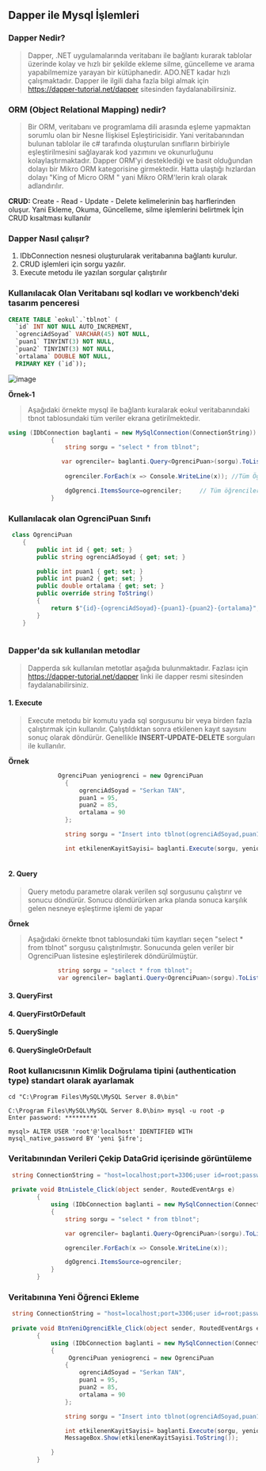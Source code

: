 ## Dapper ile Mysql İşlemleri ##

### Dapper Nedir? ###
>Dapper, .NET uygulamalarında veritabanı ile bağlantı kurarak tablolar üzerinde kolay ve hızlı bir şekilde ekleme silme, güncelleme ve arama yapabilmemize yarayan bir kütüphanedir.  ADO.NET kadar hızlı çalışmaktadır. Dapper ile ilgili daha fazla bilgi almak için https://dapper-tutorial.net/dapper sitesinden faydalanabilirsiniz.

### ORM (Object Relational Mapping) nedir? ###
>Bir ORM, veritabanı ve programlama dili arasında eşleme yapmaktan sorumlu olan bir Nesne İlişkisel Eşleştiricisidir. Yani veritabanından bulunan tablolar ile c# tarafında oluşturulan sınıfların birbiriyle eşleştirilmesini sağlayarak kod yazımını ve okunurluğunu kolaylaştırmaktadır. Dapper ORM'yi desteklediği ve basit olduğundan dolayı  bir Mikro ORM kategorisine girmektedir. Hatta ulaştığı hızlardan dolayı "King of Micro ORM " yani Mikro ORM'lerin kralı olarak adlandırılır.

**CRUD:**  Create - Read - Update - Delete kelimelerinin baş harflerinden oluşur.  Yani Ekleme, Okuma, Güncelleme, silme işlemlerini belirtmek İçin CRUD kısaltması kullanılır

### Dapper Nasıl çalışır? ###
1.  IDbConnection nesnesi oluşturularak veritabanına bağlantı kurulur.
2.  CRUD işlemleri için sorgu yazılır.
3.  Execute metodu ile yazılan sorgular çalıştırılır

### Kullanılacak Olan Veritabanı sql kodları ve workbench'deki tasarım  penceresi ###

```sql
CREATE TABLE `eokul`.`tblnot` (
  `id` INT NOT NULL AUTO_INCREMENT,
  `ogrenciAdSoyad` VARCHAR(45) NOT NULL,
  `puan1` TINYINT(3) NOT NULL,
  `puan2` TINYINT(3) NOT NULL,
  `ortalama` DOUBLE NOT NULL,
  PRIMARY KEY (`id`));
```

![image](https://user-images.githubusercontent.com/28144917/166909704-b41ab263-4a34-4110-860d-a1694173e9ef.png)

**Örnek-1**
> Aşağıdaki örnekte mysql ile bağlantı kuralarak eokul veritabanındaki tbnot tablosundaki tüm veriler ekrana getirilmektedir.

```csharp
using (IDbConnection baglanti = new MySqlConnection(ConnectionString))
            {
                string sorgu = "select * from tblnot";

               var ogrenciler= baglanti.Query<OgrenciPuan>(sorgu).ToList();
                
                ogrenciler.ForEach(x => Console.WriteLine(x)); //Tüm Öğrencileri ekrana console ekranına yazdırır.

                dgOgrenci.ItemsSource=ogrenciler;     // Tüm öğrencileri datagrid içerisinde görüntüler.
            }
```


### Kullanılacak olan OgrenciPuan Sınıfı ###

```csharp
 class OgrenciPuan
    {
        public int id { get; set; }
        public string ogrenciAdSoyad { get; set; }

        public int puan1 { get; set; }
        public int puan2 { get; set; }
        public double ortalama { get; set; }
        public override string ToString()
        {
            return $"{id}-{ogrenciAdSoyad}-{puan1}-{puan2}-{ortalama}";
        }
    }
    
```

### Dapper'da sık kullanılan metodlar  ###
> Dapperda sık kullanılan metotlar aşağıda bulunmaktadır. Fazlası için https://dapper-tutorial.net/dapper linki ile dapper resmi sitesinden faydalanabilirsiniz.

#### 1. Execute ####
> Execute metodu bir komutu yada sql sorgusunu bir veya birden fazla çalıştırmak için kullanılır. Çalıştıldıktan sonra etkilenen kayıt sayısını sonuç olarak döndürür. Genellikle **INSERT-UPDATE-DELETE** sorguları ile kullanılır.

**Örnek**
```csharp
              OgrenciPuan yeniogrenci = new OgrenciPuan
                {
                    ogrenciAdSoyad = "Serkan TAN",
                    puan1 = 95,
                    puan2 = 85,
                    ortalama = 90
                };

                string sorgu = "Insert into tblnot(ogrenciAdSoyad,puan1,puan2,ortalama) values (@ogrenciAdSoyad,@puan1,@puan2,@ortalama)";

                int etkilenenKayitSayisi= baglanti.Execute(sorgu, yeniogrenci);
                
```

#### 2. Query #### 

> Query metodu parametre olarak verilen sql sorgusunu çalıştırır ve sonucu döndürür. Sonucu döndürürken arka planda sonuca karşılık gelen nesneye eşleştirme işlemi de yapar

**Örnek**
> Aşağıdaki örnekte tbnot tablosundaki tüm kayıtları seçen  "select * from tblnot" sorgusu çalıştırılmıştır. Sonucunda gelen veriler bir OgrenciPuan listesine eşleştirilerek döndürülmüştür.

```csharp
              string sorgu = "select * from tblnot";
              var ogrenciler= baglanti.Query<OgrenciPuan>(sorgu).ToList();
```

#### 3. QueryFirst  ####
#### 4. QueryFirstOrDefault ####
#### 5. QuerySingle ####
#### 6. QuerySingleOrDefault ####




### Root kullanıcısının Kimlik Doğrulama tipini  (authentication type) standart olarak ayarlamak ###

```shell
cd "C:\Program Files\MySQL\MySQL Server 8.0\bin"

C:\Program Files\MySQL\MySQL Server 8.0\bin> mysql -u root -p
Enter password: *********

mysql> ALTER USER 'root'@'localhost' IDENTIFIED WITH mysql_native_password BY 'yeni Şifre';
```


### Veritabınından Verileri Çekip DataGrid içerisinde görüntüleme ###

```csharp
 string ConnectionString = "host=localhost;port=3306;user id=root;password=mtal2022;database=eokul;SslMode=None";
 
 private void BtnListele_Click(object sender, RoutedEventArgs e)
        {
            using (IDbConnection baglanti = new MySqlConnection(ConnectionString))
            {
                string sorgu = "select * from tblnot";

                var ogrenciler= baglanti.Query<OgrenciPuan>(sorgu).ToList();

                ogrenciler.ForEach(x => Console.WriteLine(x));

                dgOgrenci.ItemsSource=ogrenciler;
            }
        }
 ```
 
 
### Veritabınına Yeni Öğrenci Ekleme ###

```csharp
 string ConnectionString = "host=localhost;port=3306;user id=root;password=mtal2022;database=eokul;SslMode=None";
 
 private void BtnYeniOgrenciEkle_Click(object sender, RoutedEventArgs e)
        {
            using (IDbConnection baglanti = new MySqlConnection(ConnectionString))
            {
                 OgrenciPuan yeniogrenci = new OgrenciPuan
                {
                    ogrenciAdSoyad = "Serkan TAN",
                    puan1 = 95,
                    puan2 = 85,
                    ortalama = 90
                };

                string sorgu = "Insert into tblnot(ogrenciAdSoyad,puan1,puan2,ortalama) values (@ogrenciAdSoyad,@puan1,@puan2,@ortalama)";

                int etkilenenKayitSayisi= baglanti.Execute(sorgu, yeniogrenci);
                MessageBox.Show(etkilenenKayitSayisi.ToString());

            }
        }
 ```
